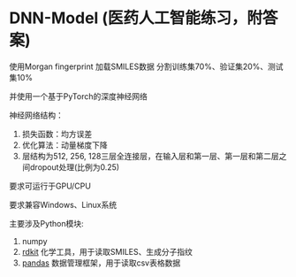 # DNN-Model (医药人工智能练习，附答案)

使用Morgan fingerprint 加载SMILES数据 分割训练集70%、验证集20%、测试集10%

并使用一个基于PyTorch的深度神经网络

神经网络结构：
1. 损失函数：均方误差
2. 优化算法：动量梯度下降
3. 层结构为512, 256, 128三层全连接层，在输入层和第一层、第一层和第二层之间dropout处理(比例为0.25)

要求可运行于GPU/CPU

要求兼容Windows、Linux系统

主要涉及Python模块:
1. numpy
2. [rdkit](https://rdkit.org/docs/index.html) 化学工具，用于读取SMILES、生成分子指纹
3. [pandas](https://pandas.pydata.org/docs/getting_started/index.html) 数据管理框架，用于读取csv表格数据